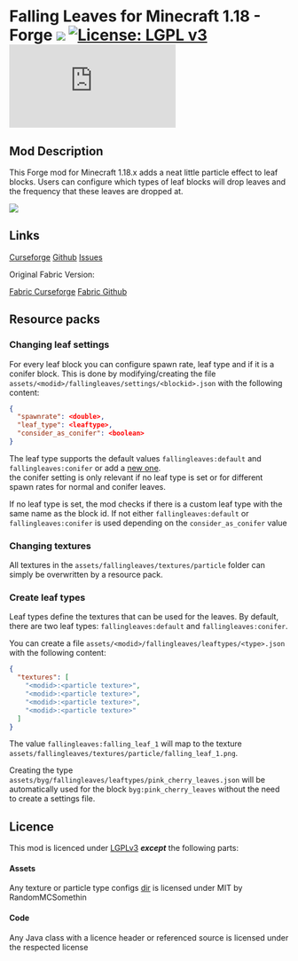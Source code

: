 Falling Leaves for Minecraft 1.18 - Forge [![](http://cf.way2muchnoise.eu/short_463155_downloads.svg)](https://www.curseforge.com/minecraft/mc-mods/falling-leaves-forge) [![License: LGPL v3](https://img.shields.io/badge/License-LGPL%20v3-blue.svg)](https://www.gnu.org/licenses/lgpl-3.0) [![](https://badgen.net/maven/v/metadata-url/https/maven.paube.de/releases/de/cheaterpaul/fallingleaves/Fallingleaves/maven-metadata.xml)](https://maven.paube.de/#/releases/de/cheaterpaul/fallingleaves/Fallingleaves)
===================================

## Mod Description

This Forge mod for Minecraft 1.18.x adds a neat little particle effect to leaf blocks. Users can configure which types
of leaf blocks will drop leaves and the frequency that these leaves are dropped at.

![](https://i.imgur.com/Tek7xJe.gif)

## Links

[Curseforge](https://www.curseforge.com/minecraft/mc-mods/falling-leaves-forge)
[Github](https://github.com/Cheaterpaul/fallingleaves)
[Issues](https://github.com/Cheaterpaul/fallingleaves/issues)

Original Fabric Version:

[Fabric Curseforge](https://www.curseforge.com/minecraft/mc-mods/falling-leaves-fabric)
[Fabric Github](https://github.com/RandomMcSomethin/fallingleaves)

## Resource packs

### Changing leaf settings

For every leaf block you can configure spawn rate, leaf type and if it is a conifer block.
This is done by modifying/creating the file `assets/<modid>/fallingleaves/settings/<blockid>.json` with the following content:

```json
{
  "spawnrate": <double>,
  "leaf_type": <leaftype>,
  "consider_as_conifer": <boolean>
}
```

The leaf type supports the default values `fallingleaves:default` and `fallingleaves:conifer` or add a [new one](#create-leaf-types).  
the conifer setting is only relevant if no leaf type is set or for different spawn rates for normal and conifer leaves.

If no leaf type is set, the mod checks if there is a custom leaf type with the same name as the block id. If not either `fallingleaves:default` or `fallingleaves:conifer` is used depending on the `consider_as_conifer` value

### Changing textures
All textures in the `assets/fallingleaves/textures/particle` folder can simply be overwritten by a resource pack.

### Create leaf types
Leaf types define the textures that can be used for the leaves. By default, there are two leaf types: `fallingleaves:default` and `fallingleaves:conifer`.

You can create a file `assets/<modid>/fallingleaves/leaftypes/<type>.json` with the following content:

```json
{
  "textures": [
    "<modid>:<particle texture>",
    "<modid>:<particle texture>",
    "<modid>:<particle texture>",
    "<modid>:<particle texture>"
  ]
}
```

The value `fallingleaves:falling_leaf_1` will map to the texture `assets/fallingleaves/textures/particle/falling_leaf_1.png`.

Creating the type `assets/byg/fallingleaves/leaftypes/pink_cherry_leaves.json` will be automatically used for the block `byg:pink_cherry_leaves` without the need to create a settings file.


## Licence

This mod is licenced under [LGPLv3](https://raw.githubusercontent.com/TeamLapen/Werewolves/master/LICENSE) ***except***
the following parts:

#### Assets

Any texture or particle type
configs [dir](https://github.com/Cheaterpaul/fallingleaves/tree/main/src/main/resources/assets/fallingleaves) is
licensed under MIT by RandomMCSomethin

#### Code

Any Java class with a licence header or referenced source is licensed under the respected license